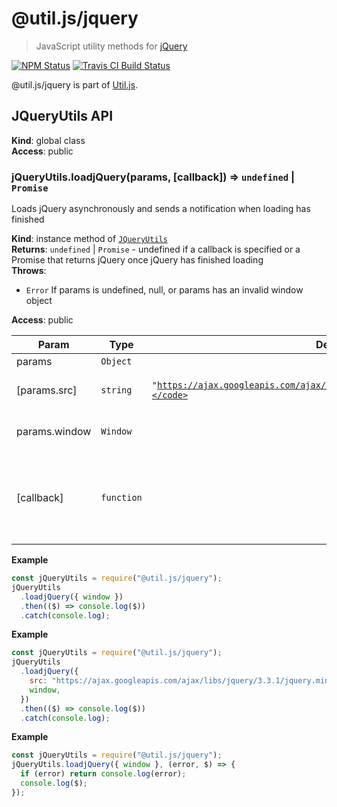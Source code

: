 # @util.js/jquery

> JavaScript utility methods for [jQuery](https://jquery.com/)

<p>
  <a href="https://www.npmjs.com/package/@util.js/jquery"><img alt="NPM Status" src="https://img.shields.io/npm/v/@util.js/jquery.svg?style=flat"></a>
  <a href="https://travis-ci.org/creemama/utiljs"><img alt="Travis CI Build Status" src="https://img.shields.io/travis/creemama/utiljs/master.svg?style=flat-square&label=Travis+CI"></a>
</p>

@util.js/jquery is part of [Util.js](https://github.com/creemama/utiljs).

<a name="JQueryUtils"></a>

## JQueryUtils API

**Kind**: global class  
**Access**: public  
<a name="JQueryUtils+loadjQuery"></a>

### jQueryUtils.loadjQuery(params, [callback]) ⇒ <code>undefined</code> \| <code>Promise</code>

Loads jQuery asynchronously and sends a notification when loading has finished

**Kind**: instance method of [<code>JQueryUtils</code>](#JQueryUtils)  
**Returns**: <code>undefined</code> \| <code>Promise</code> - undefined if a callback is specified or a Promise that returns jQuery once jQuery has finished loading  
**Throws**:

- <code>Error</code> If params is undefined, null, or params has an invalid window object

**Access**: public

| Param         | Type                  | Default                                                                                   | Description                                                    |
| ------------- | --------------------- | ----------------------------------------------------------------------------------------- | -------------------------------------------------------------- |
| params        | <code>Object</code>   |                                                                                           |                                                                |
| [params.src]  | <code>string</code>   | <code>&quot;https://ajax.googleapis.com/ajax/libs/jquery/3.3.1/jquery.min.js&quot;</code> | The jQuery script to load                                      |
| params.window | <code>Window</code>   |                                                                                           | The browser's window                                           |
| [callback]    | <code>function</code> |                                                                                           | A callback function that takes two arguments: error and jQuery |

**Example**

```js
const jQueryUtils = require("@util.js/jquery");
jQueryUtils
  .loadjQuery({ window })
  .then(($) => console.log($))
  .catch(console.log);
```

**Example**

```js
const jQueryUtils = require("@util.js/jquery");
jQueryUtils
  .loadjQuery({
    src: "https://ajax.googleapis.com/ajax/libs/jquery/3.3.1/jquery.min.js",
    window,
  })
  .then(($) => console.log($))
  .catch(console.log);
```

**Example**

```js
const jQueryUtils = require("@util.js/jquery");
jQueryUtils.loadjQuery({ window }, (error, $) => {
  if (error) return console.log(error);
  console.log($);
});
```
